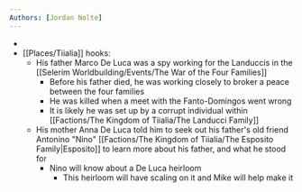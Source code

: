 ```yaml
---
Authors: [Jordan Nolte]
---
```


- 
- [[Places/Tiialia]] hooks:
	- His father Marco De Luca was a spy working for the Landuccis in the [[Selerim Worldbuilding/Events/The War of the Four Families]]
		- Before his father died, he was working closely to broker a peace between the four families
		- He was killed when a meet with the Fanto-Domingos went wrong
		- It is likely he was set up by a corrupt individual within [[Factions/The Kingdom of Tiialia/The Landucci Family]]
	- His mother Anna De Luca told him to seek out his father's old friend Antonino "Nino" [[Factions/The Kingdom of Tiialia/The Esposito Family\|Esposito]] to learn more about his father, and what he stood for
		- Nino will know about a De Luca heirloom
			- This heirloom will have scaling on it and Mike will help make it